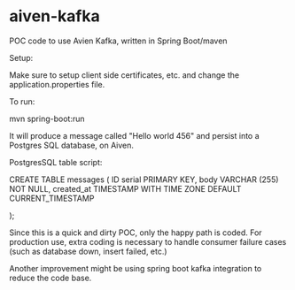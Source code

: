# aiven-kafka
POC code to use Avien Kafka, written in Spring Boot/maven

Setup:

Make sure to setup client side certificates, etc. and change the application.properties file.

To run:

mvn spring-boot:run

It will produce a message called "Hello world 456" and persist into a Postgres SQL database, on Aiven.

PostgresSQL table script:

CREATE TABLE messages (
   ID serial PRIMARY KEY,
   body VARCHAR (255) NOT NULL,
   created_at TIMESTAMP WITH TIME ZONE DEFAULT CURRENT_TIMESTAMP

);

Since this is a quick and dirty POC, only the happy path is coded. For production use, extra coding is necessary to handle consumer failure cases (such as database down, insert failed, etc.)

Another improvement might be using spring boot kafka integration to reduce the code base.




